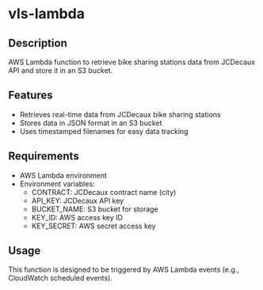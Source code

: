 # vls-lambda

## Description
AWS Lambda function to retrieve bike sharing stations data from JCDecaux API and store it in an S3 bucket.

## Features
- Retrieves real-time data from JCDecaux bike sharing stations
- Stores data in JSON format in an S3 bucket
- Uses timestamped filenames for easy data tracking

## Requirements
- AWS Lambda environment
- Environment variables:
  - CONTRACT: JCDecaux contract name (city)
  - API_KEY: JCDecaux API key
  - BUCKET_NAME: S3 bucket for storage
  - KEY_ID: AWS access key ID
  - KEY_SECRET: AWS secret access key

## Usage
This function is designed to be triggered by AWS Lambda events (e.g., CloudWatch scheduled events).
